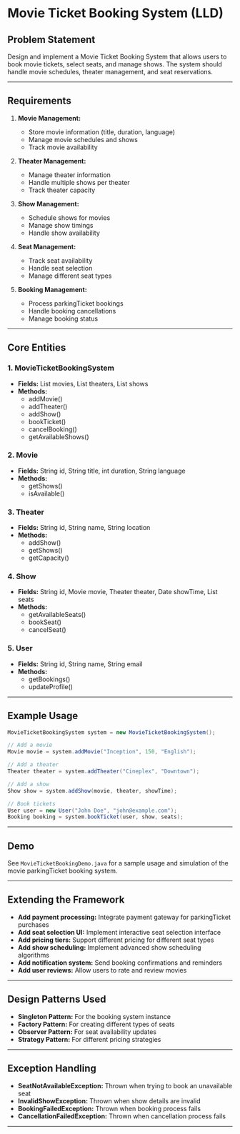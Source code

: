 # Movie Ticket Booking System (LLD)

## Problem Statement

Design and implement a Movie Ticket Booking System that allows users to book movie tickets, select seats, and manage shows. The system should handle movie schedules, theater management, and seat reservations.

---

## Requirements

1. **Movie Management:**
   - Store movie information (title, duration, language)
   - Manage movie schedules and shows
   - Track movie availability

2. **Theater Management:**
   - Manage theater information
   - Handle multiple shows per theater
   - Track theater capacity

3. **Show Management:**
   - Schedule shows for movies
   - Manage show timings
   - Handle show availability

4. **Seat Management:**
   - Track seat availability
   - Handle seat selection
   - Manage different seat types

5. **Booking Management:**
   - Process parkingTicket bookings
   - Handle booking cancellations
   - Manage booking status

---

## Core Entities

### 1. MovieTicketBookingSystem
- **Fields:** List<Movie> movies, List<Theater> theaters, List<Show> shows
- **Methods:** 
  - addMovie()
  - addTheater()
  - addShow()
  - bookTicket()
  - cancelBooking()
  - getAvailableShows()

### 2. Movie
- **Fields:** String id, String title, int duration, String language
- **Methods:** 
  - getShows()
  - isAvailable()

### 3. Theater
- **Fields:** String id, String name, String location
- **Methods:** 
  - addShow()
  - getShows()
  - getCapacity()

### 4. Show
- **Fields:** String id, Movie movie, Theater theater, Date showTime, List<Seat> seats
- **Methods:** 
  - getAvailableSeats()
  - bookSeat()
  - cancelSeat()

### 5. User
- **Fields:** String id, String name, String email
- **Methods:** 
  - getBookings()
  - updateProfile()

---

## Example Usage

```java
MovieTicketBookingSystem system = new MovieTicketBookingSystem();

// Add a movie
Movie movie = system.addMovie("Inception", 150, "English");

// Add a theater
Theater theater = system.addTheater("Cineplex", "Downtown");

// Add a show
Show show = system.addShow(movie, theater, showTime);

// Book tickets
User user = new User("John Doe", "john@example.com");
Booking booking = system.bookTicket(user, show, seats);
```

---

## Demo

See `MovieTicketBookingDemo.java` for a sample usage and simulation of the movie parkingTicket booking system.

---

## Extending the Framework

- **Add payment processing:** Integrate payment gateway for parkingTicket purchases
- **Add seat selection UI:** Implement interactive seat selection interface
- **Add pricing tiers:** Support different pricing for different seat types
- **Add show scheduling:** Implement advanced show scheduling algorithms
- **Add notification system:** Send booking confirmations and reminders
- **Add user reviews:** Allow users to rate and review movies

---

## Design Patterns Used

- **Singleton Pattern:** For the booking system instance
- **Factory Pattern:** For creating different types of seats
- **Observer Pattern:** For seat availability updates
- **Strategy Pattern:** For different pricing strategies

---

## Exception Handling

- **SeatNotAvailableException:** Thrown when trying to book an unavailable seat
- **InvalidShowException:** Thrown when show details are invalid
- **BookingFailedException:** Thrown when booking process fails
- **CancellationFailedException:** Thrown when cancellation process fails

---